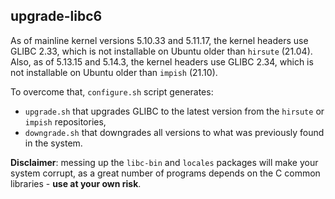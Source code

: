 ## upgrade-libc6

As of mainline kernel versions 5.10.33 and 5.11.17, the kernel headers use GLIBC 2.33, which is not installable on 
Ubuntu older than `hirsute` (21.04).
Also, as of 5.13.15 and 5.14.3, the kernel headers use GLIBC 2.34, which is not installable on Ubuntu older than 
`impish` (21.10).

To overcome that, `configure.sh` script generates:

- `upgrade.sh` that upgrades GLIBC to the latest version from the `hirsute` or `impish` repositories,
- `downgrade.sh` that downgrades all versions to what was previously found in the system.


**Disclaimer**: messing up the `libc-bin` and `locales` packages will make your system corrupt, as a great number 
of programs depends on the C common libraries - **use at your own risk**.
